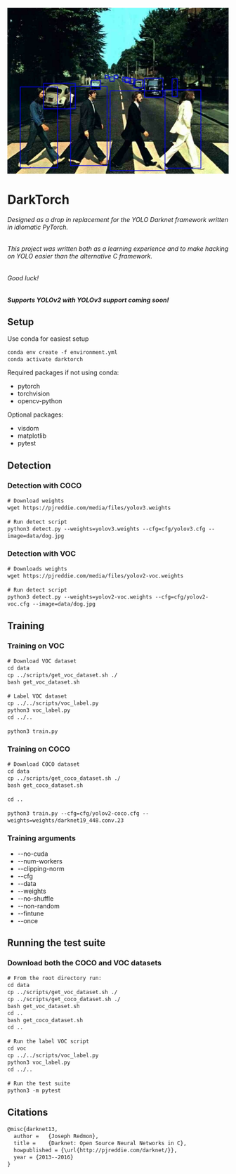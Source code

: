 ![alt text](https://github.com/hpennington/darktorch/raw/master/abbey.jpg "The Beatles Abbey Road")

# DarkTorch

###### Designed as a drop in replacement for the YOLO Darknet framework written in idiomatic PyTorch.

###### This project was written both as a learning experience and to make hacking on YOLO easier than the alternative C framework.

###### Good luck!

##### Supports  YOLOv2 with YOLOv3 support coming soon!

## Setup
Use conda for easiest setup

```
conda env create -f environment.yml
conda activate darktorch
```
Required packages if not using conda:

- pytorch
- torchvision
- opencv-python

Optional packages:

- visdom
- matplotlib
- pytest

## Detection
### Detection with COCO
```
# Download weights
wget https://pjreddie.com/media/files/yolov3.weights

# Run detect script
python3 detect.py --weights=yolov3.weights --cfg=cfg/yolov3.cfg --image=data/dog.jpg
```
### Detection with VOC
```
# Downloads weights
wget https://pjreddie.com/media/files/yolov2-voc.weights

# Run detect script
python3 detect.py --weights=yolov2-voc.weights --cfg=cfg/yolov2-voc.cfg --image=data/dog.jpg
```

## Training

### Training on VOC
```
# Download VOC dataset
cd data
cp ../scripts/get_voc_dataset.sh ./
bash get_voc_dataset.sh

# Label VOC dataset
cp ../../scripts/voc_label.py
python3 voc_label.py
cd ../..

python3 train.py

```
### Training on COCO
```
# Download COCO dataset
cd data
cp ../scripts/get_coco_dataset.sh ./
bash get_coco_dataset.sh

cd ..

python3 train.py --cfg=cfg/yolov2-coco.cfg --weights=weights/darknet19_448.conv.23

```

### Training arguments

- --no-cuda
- --num-workers
- --clipping-norm
- --cfg
- --data
- --weights
- --no-shuffle
- --non-random
- --fintune
- --once

## Running the test suite
### Download both the COCO and VOC datasets

```
# From the root directory run:
cd data
cp ../scripts/get_voc_dataset.sh ./
cp ../scripts/get_coco_dataset.sh ./
bash get_voc_dataset.sh
cd ..
bash get_coco_dataset.sh
cd ..

# Run the label VOC script
cd voc
cp ../../scripts/voc_label.py
python3 voc_label.py
cd ../..

# Run the test suite
python3 -m pytest

```

## Citations
```
@misc{darknet13,
  author =   {Joseph Redmon},
  title =    {Darknet: Open Source Neural Networks in C},
  howpublished = {\url{http://pjreddie.com/darknet/}},
  year = {2013--2016}
}
```